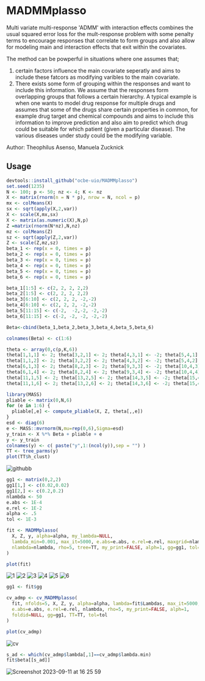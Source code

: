 # MADMMplasso

Multi variate multi-response 'ADMM' with interaction effects combines the usual squared error loss for the mult-response problem with some penalty terms  to encourage responses that correlate to form groups and also allow for modeling main and interaction effects that exit within the covariates.

The method can be powperful in situations where one assumes that;
1.	certain factors influence the main covariate seperatly and aims to include these fatcors as modifying varibles to the main covariate.
2.	There exists some form of grouping within the responses and want to include this information. We assume that the responses form overlapping groups that follows a certain hierarchy.
A typical example is when one wants to model drug response for multiple drugs and assumes that some of the drugs share certain properties in common, for example drug target and chemical compounds and aims to include this information to improve prediction and also aim to predict which drug could be suitable for which patient (given a particular disease). The various diseases under study could be the modifying variable.

Author: Theophilus Asenso, Manuela Zucknick


## Usage

```r
devtools::install_github("ocbe-uio/MADMMplasso")
set.seed(1235)
N <- 100; p <- 50; nz <- 4; K <- nz
X <- matrix(rnorm(n = N * p), nrow = N, ncol = p)
mx <- colMeans(X)
sx <- sqrt(apply(X,2,var))
X <- scale(X,mx,sx)
X <- matrix(as.numeric(X),N,p)
Z =matrix(rnorm(N*nz),N,nz)
mz <- colMeans(Z)
sz <- sqrt(apply(Z,2,var))
Z <- scale(Z,mz,sz)
beta_1 <- rep(x = 0, times = p)
beta_2 <- rep(x = 0, times = p)
beta_3 <- rep(x = 0, times = p)
beta_4 <- rep(x = 0, times = p)
beta_5 <- rep(x = 0, times = p)
beta_6 <- rep(x = 0, times = p)

beta_1[1:5] <- c(2, 2, 2, 2,2)
beta_2[1:5] <- c(2, 2, 2, 2,2)
beta_3[6:10] <- c(2, 2, 2, -2,-2)
beta_4[6:10] <- c(2, 2, 2, -2,-2)
beta_5[11:15] <- c(-2,  -2,-2, -2,-2)
beta_6[11:15] <- c(-2, -2, -2, -2,-2)

Beta<-cbind(beta_1,beta_2,beta_3,beta_4,beta_5,beta_6)

colnames(Beta) <- c(1:6)

theta <- array(0,c(p,K,6))
theta[1,1,1] <- 2; theta[3,2,1] <- 2; theta[4,3,1] <- -2; theta[5,4,1] <- -2;
theta[1,1,2] <- 2; theta[3,2,2] <- 2; theta[4,3,2] <- -2; theta[5,4,2] <- -2;
theta[6,1,3] <- 2; theta[8,2,3] <- 2; theta[9,3,3] <- -2; theta[10,4,3] <- -2;
theta[6,1,4] <- 2; theta[8,2,4] <- 2; theta[9,3,4] <- -2; theta[10,4,4] <- -2;
theta[11,1,5] <- 2; theta[13,2,5] <- 2; theta[14,3,5] <- -2; theta[15,4,5] <- -2;
theta[11,1,6] <- 2; theta[13,2,6] <- 2; theta[14,3,6] <- -2; theta[15,4,6] <- -2

library(MASS)
pliable <- matrix(0,N,6)
for (e in 1:6) {
  pliable[,e] <- compute_pliable(X, Z, theta[,,e])
}
esd <- diag(6)
e <- MASS::mvrnorm(N,mu=rep(0,6),Sigma=esd)
y_train <- X %*% Beta + pliable + e
y <- y_train
colnames(y) <- c( paste("y",1:(ncol(y)),sep = "") )
TT <- tree_parms(y)
plot(TT$h_clust)
```

![githubb](https://github.com/ocbe-uio/MADMMplasso/assets/85598983/1a843b46-7154-405c-8db6-cec5b7a0982d)

```r
gg1 <- matrix(0,2,2)
gg1[1,] <- c(0.02,0.02)
gg1[2,] <- c(0.2,0.2)
nlambda <- 50
e.abs <- 1E-4
e.rel <- 1E-2
alpha <- .5
tol <- 1E-3

fit <- MADMMplasso(
  X, Z, y, alpha=alpha, my_lambda=NULL,
  lambda_min=0.001, max_it=5000, e.abs=e.abs, e.rel=e.rel, maxgrid=nlambda,
  nlambda=nlambda, rho=5, tree=TT, my_print=FALSE, alph=1, gg=gg1, tol=tol
)

plot(fit)
```

![1](https://github.com/ocbe-uio/MADMMplasso/assets/85598983/b8841ba1-aac6-4539-9924-70c70accddd9)
![2](https://github.com/ocbe-uio/MADMMplasso/assets/85598983/c2e4bfcf-22c8-49a7-bf99-07ddb436437b)
![3](https://github.com/ocbe-uio/MADMMplasso/assets/85598983/b319ad79-71bf-4de2-9d9e-457f50393a1e)
![4](https://github.com/ocbe-uio/MADMMplasso/assets/85598983/34d8d6e1-c912-4654-a497-4bade67d5ee1)
![5](https://github.com/ocbe-uio/MADMMplasso/assets/85598983/fe375fff-51e2-4b49-9520-f7cbcaec6bbb)
![6](https://github.com/ocbe-uio/MADMMplasso/assets/85598983/c4c46d9b-3cd3-4c55-95d1-abbb59405422)

```r
gg1 <- fit$gg

cv_admp <- cv_MADMMplasso(
  fit, nfolds=5, X, Z, y, alpha=alpha, lambda=fit$Lambdas, max_it=5000,
  e.abs=e.abs, e.rel=e.rel, nlambda, rho=5, my_print=FALSE, alph=1,
  foldid=NULL, gg=gg1, TT=TT, tol=tol
)

plot(cv_admp)
```

![cv](https://github.com/ocbe-uio/MADMMplasso/assets/85598983/0118f157-dd7a-4387-88f9-f0e18434d59d)

```r
s_ad <- which(cv_admp$lambda[,1]==cv_admp$lambda.min)
fit$beta[[s_ad]]
```

![Screenshot 2023-09-11 at 16 25 59](https://github.com/ocbe-uio/MADMMplasso/assets/85598983/f762b9e1-9212-43c7-a21c-b83a9a48662f)
